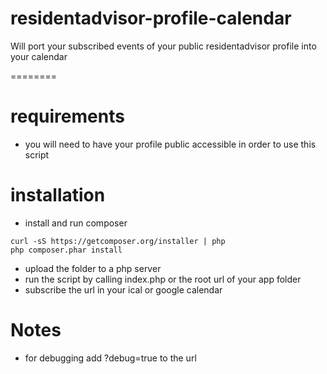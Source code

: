 residentadvisor-profile-calendar
================================

Will port your subscribed events of your public residentadvisor profile into your calendar

========

# requirements

* you will need to have your profile public accessible in order to use this script

# installation

* install and run composer

```
curl -sS https://getcomposer.org/installer | php
php composer.phar install
```

* upload the folder to a php server
* run the script by calling index.php or the root url of your app folder
* subscribe the url in your ical or google calendar

# Notes

* for debugging add ?debug=true to the url
